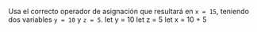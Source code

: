 Usa el correcto operador de asignación que resultará en ``x = 15``, teniendo dos variables ``y = 10`` y ``z = 5``.
let y = 10
let z = 5
let x = 10 + 5